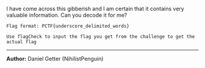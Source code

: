 I have come across this gibberish and I am certain that it contains very valuable information. Can you decode it for me?

`Flag format: PCTF{underscore_delimited_words}`

`Use flagCheck to input the flag you get from the challenge to get the actual flag`

---
**Author:** Daniel Getter (NihilistPenguin)